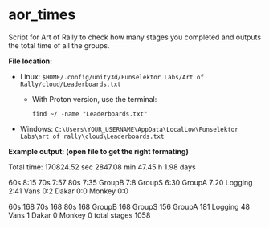 # aor_times

Script for Art of Rally to check how many stages you completed and outputs the total time of all the groups.

**File location:**
- Linux: `$HOME/.config/unity3d/Funselektor Labs/Art of Rally/cloud/Leaderboards.txt`
  - With Proton version, use the terminal:
    ```
    find ~/ -name "Leaderboards.txt"
    ```

- Windows: `C:\Users\YOUR_USERNAME\AppData\LocalLow\Funselektor Labs\art of rally\cloud\Leaderboards.txt`

**Example output: (open file to get the right formating)**

Total time:
170824.52 sec
2847.08 min
47.45 h
1.98 days

60s	 8:15
70s	 7:57
80s	 7:35
GroupB	 7:8
GroupS	 6:30
GroupA	 7:20
Logging	 2:41
Vans	 0:2
Dakar	 0:0
Monkey	 0:0

60s	 168
70s	 168
80s	 168
GroupB	 168
GroupS	 156
GroupA	 181
Logging	 48
Vans	 1
Dakar	 0
Monkey	 0
total stages 1058
